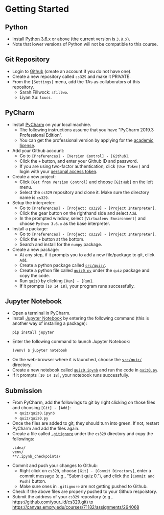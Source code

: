 # Getting Started

## Python

* Install [Python 3.6.x](https://www.python.org/downloads/) or above (the current version is `3.8.x`).
* Note that lower versions of Python will not be compatible to this course.


## Git Repository

* Login to [Github](https://github.com) (create an account if you do not have one). 
* Create a new repository called `cs329` and make it PRIVATE.
* From the `[Settings]` menu, add the TAs as collaborators of this repository.
  * Sarah Fillwock: `sfillwo`.
  * Liyan Xu: `lxucs`.


## PyCharm

* Install [PyCharm](https://www.jetbrains.com/pycharm/download/) on your local machine.
  * The following instructions assume that you have "PyCharm 2019.3 Professional Edition".
  * You can get the professional version by applying for the [academic license](https://www.jetbrains.com/student/).
* Add your Github account:
  * Go to `[Preferences] - [Version Control] - [Github]`.
  * Click the `+` button, and enter your Github ID and password.
  * If you are using two-factor authentication, click `[Use Token]` and login with your [personal access token](https://help.github.com/articles/creating-a-personal-access-token-for-the-command-line/).
* Create a new project:
  * Click `[Get from Version Control]` and choose `[GitHub]` on the left menu.
  * Select the `cs329` repository and clone it.  Make sure the directory name is `cs329`.
* Setup the interpreter:
  * Go to `[Preferences] - [Project: cs329] - [Project Interpreter]`.
  * Click the gear button on the righthand side and select `Add`.
  * In the prompted window, select `[Virtualenv Environment]` and choose `Python 3.6.x` as the base interpreter.
* Install a package:
  * Go to `[Preferences] - [Project: cs329] - [Project Interpreter]`.
  * Click the `+` button at the bottom.
  * Search and install for the `numpy` package.
* Create a new package:
  * At any step, if it prompts you to add a new file/package to git, click `Add`.
  * Create a python package called [`src/quiz/`](../src/quiz/).
  * Create a python file called [`quiz0.py`](../src/quiz/quiz0.py) under the `quiz` package and copy the code.
  * Run `quiz0` by clicking `[Run] - [Run]`.
  * If it prompts `[10 14 18]`, your program runs successfully.


## Jupyter Notebook

* Open a terminal in PyCharm.
* Install [Jupyter Notebook](http://jupyter.readthedocs.io/en/latest/install.html) by entering the following command (this is another way of installing a package):
  ```
  pip install jupyter
  ```
* Enter the following command to launch Jupyter Notebook:
  ```
  (venv) $ jupyter notebook
  ```
* On the web-browser where it is launched, choose the [`src/quiz/`](../src/quiz/) directory.
* Create a new notebook called [`quiz0.ipynb`](../src/quiz/quiz0.ipynb) and run the code in [`quiz0.py`](../src/quiz/quiz0.py).
* If it prompts `[10 14 18]`, your notebook runs successfully.


## Submission

* From PyCharm, add the followings to git by right clicking on those files and choosing `[Git] - [Add]`:
  * `quiz/quiz0.ipynb`
  * `quiz/quiz0.py`
* Once the files are added to git, they should turn into green. If not, restart PyCharm and add the files again.
* Create a file called [`.gitignore`](../.gitignore) under the `cs329` directory and copy the followings:
  ```
  .idea/
  venv/
  **/.ipynb_checkpoints/
  ```
* Commit and push your changes to Github:
  * Right click on `cs329`, choose `[Git] - [Commit Directory]`, enter a commit message (e.g., "Submit quiz 0."), and click the `[Commit and Push]` button.
  * Make sure ones in `.gitignore` are not getting pushed to Github.
* Check if the above files are properly pushed to your Github respoistory.
* Submit the address of your `cs329` repository (e.g., https://github.com/your_id/cs329.git) to https://canvas.emory.edu/courses/71182/assignments/294068
